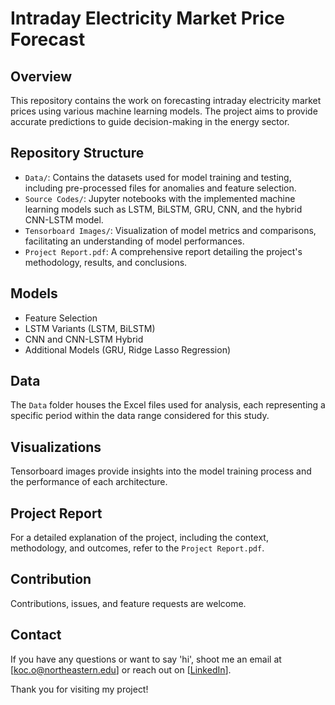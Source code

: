 # Intraday Electricity Market Price Forecast

## Overview
This repository contains the work on forecasting intraday electricity market prices using various machine learning models. The project aims to provide accurate predictions to guide decision-making in the energy sector.

## Repository Structure
- `Data/`: Contains the datasets used for model training and testing, including pre-processed files for anomalies and feature selection.
- `Source Codes/`: Jupyter notebooks with the implemented machine learning models such as LSTM, BiLSTM, GRU, CNN, and the hybrid CNN-LSTM model.
- `Tensorboard Images/`: Visualization of model metrics and comparisons, facilitating an understanding of model performances.
- `Project Report.pdf`: A comprehensive report detailing the project's methodology, results, and conclusions.

## Models
- Feature Selection
- LSTM Variants (LSTM, BiLSTM)
- CNN and CNN-LSTM Hybrid
- Additional Models (GRU, Ridge Lasso Regression)

## Data
The `Data` folder houses the Excel files used for analysis, each representing a specific period within the data range considered for this study.

## Visualizations
Tensorboard images provide insights into the model training process and the performance of each architecture.

## Project Report
For a detailed explanation of the project, including the context, methodology, and outcomes, refer to the `Project Report.pdf`.

## Contribution
Contributions, issues, and feature requests are welcome.

## Contact
If you have any questions or want to say 'hi', shoot me an email at [koc.o@northeastern.edu] or reach out on [[LinkedIn](https://www.linkedin.com/in/omerskoc/)].

Thank you for visiting my project!
